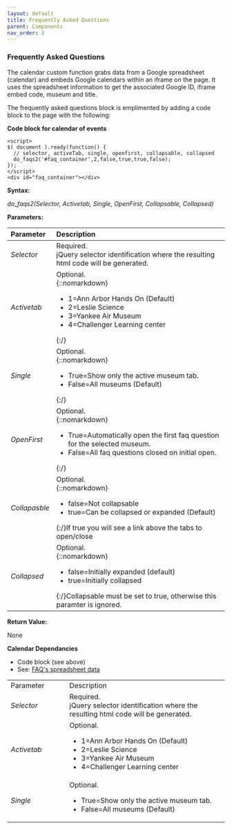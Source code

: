 ```yaml
---
layout: default
title: Frequently Asked Questions
parent: Components
nav_order: 3
---
```


### Frequently Asked Questions

The calendar custom function grabs data from a Google spreadsheet (calendar) and embeds Google calendars within an iframe on the page.  It uses the spreadsheet information to get the associated Google ID, iframe embed code, museum and title.

The frequently asked questions block is emplimented by adding a code block to the page with the following:

**Code block for calendar of events**
```
<script>
$( document ).ready(function() { 
  // selector, activeTab, single, openfirst, collapsable, collapsed 
  do_faqs2('#faq_container',2,false,true,true,false);
});
</script>
<div id="faq_container"></div>
```

**Syntax:**

*do_faqs2(Selector, Activetab, Single, OpenFirst, Collapsable, Collapsed)*

**Parameters:**

| Parameter | Description |
| :-------- | :---------- |
| *Selector*  | Required.<br>jQuery selector identification where the resulting html code will be generated. |
| *Activetab* |Optional.<br>{::nomarkdown}<ul><li>1=Ann Arbor Hands On (Default)</li><li>2=Leslie Science</li><li>3=Yankee Air Museum</li><li>4=Challenger Learning center</li></ul>{:/}|
| *Single* |Optional.<br>{::nomarkdown}<ul><li>True=Show only the active museum tab.</li><li>False=All museums (Default)</li></ul>{:/}|
| *OpenFirst* |Optional.<br>{::nomarkdown}<ul><li>True=Automatically open the first faq question for the selected museum.</li><li>False=All faq questions closed on initial open.</li></ul>{:/}|
| *Collapasble* |Optional.<br>{::nomarkdown}<ul><li>false=Not collapsable</li><li>true=Can be collapsed or expanded (Default)</li></ul>{:/}If true you will see a link above the tabs to open/close|
| *Collapsed* |Optional.<br>{::nomarkdown}<ul><li>false=Initially expanded (default)</li><li>true=Initially collapsed</li></ul>{:/}Collapsable must be set to true, otherwise this paramter is ignored.|

**Return Value:**

None


**Calendar Dependancies**
- Code block (see above)
- See: [FAQ's spreadsheet data]({{site.mybase}}/spreadsheets/faq.html)

<table class="ws-table-all notranslate"> 
  <tbody>
    <tr class="tableTop">
     <td style="width:120px">Parameter</td>
     <td>Description</td>
    </tr>
    <tr>
      <td><em>Selector</em></td>
      <td>Required.<br>jQuery selector identification where the resulting html code will be generated.</td>
    </tr>
    <tr class="w3-white">
      <td><em>Activetab</em></td>
      <td>Optional.<br>
      	<ul>
      		<li>1=Ann Arbor Hands On (Default)</li>
      		<li>2=Leslie Science</li>
      		<li>3=Yankee Air Museum</li>
      		<li>4=Challenger Learning center</li>
      	</ul>
	   </td>
    </tr>
      <tr>
      <td><em>Single</em></td>
      <td>Optional.<br>
      	<ul>
  			<li>True=Show only the active museum tab.</li>
  			<li>False=All museums (Default)</li>
  		</ul>
 	   </td>
    </tr>
  </tbody>
</table>

